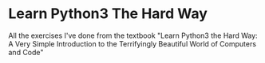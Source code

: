 # Learn Python3 The Hard Way

All the exercises I've done from the textbook "Learn Python3 the Hard Way: A Very Simple Introduction to the Terrifyingly Beautiful World of Computers and Code"
